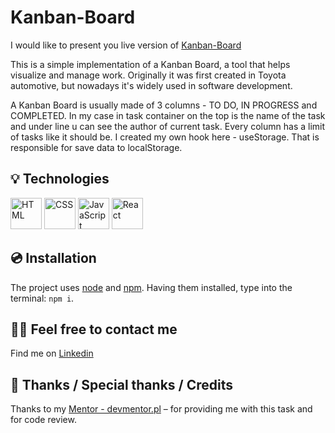  # Kanban-Board
I would like to present you live version of [Kanban-Board](link)

This is a simple implementation of a Kanban Board, a tool that helps visualize and manage work. Originally it was first created in Toyota automotive, but nowadays it's widely used in software development.

A Kanban Board is usually made of 3 columns - TO DO, IN PROGRESS and COMPLETED. 
In my case in task container on the top is the name of the task and under line u can see the author of current task. Every column has a limit of tasks like it should be.
I created my own hook here - useStorage. That is responsible for save data to localStorage.
## 💡 Technologies
<div > <img width="50" src="https://user-images.githubusercontent.com/25181517/192158954-f88b5814-d510-4564-b285-dff7d6400dad.png" alt="HTML" title="HTML"/> <img width="50" src="https://user-images.githubusercontent.com/25181517/183898674-75a4a1b1-f960-4ea9-abcb-637170a00a75.png" alt="CSS" title="CSS"/> <img width="50" src="https://user-images.githubusercontent.com/25181517/117447155-6a868a00-af3d-11eb-9cfe-245df15c9f3f.png" alt="JavaScript" title="JavaScript"/> <img width="50" src="https://user-images.githubusercontent.com/25181517/183897015-94a058a6-b86e-4e42-a37f-bf92061753e5.png" alt="React" title="React"/> </div>

## 💿 Installation     
                  
 The project uses [node](https://nodejs.org/en/) and [npm](https://www.npmjs.com/). Having them installed, type into the terminal: `npm i`.
 
## 🙋‍♂️ Feel free to contact me
Find me on [Linkedin](https://www.linkedin.com/in/fryderyk-jellinek/) 
## 👏 Thanks / Special thanks / Credits
Thanks to my [Mentor - devmentor.pl](https://devmentor.pl/) – for providing me with this task and for code review.

